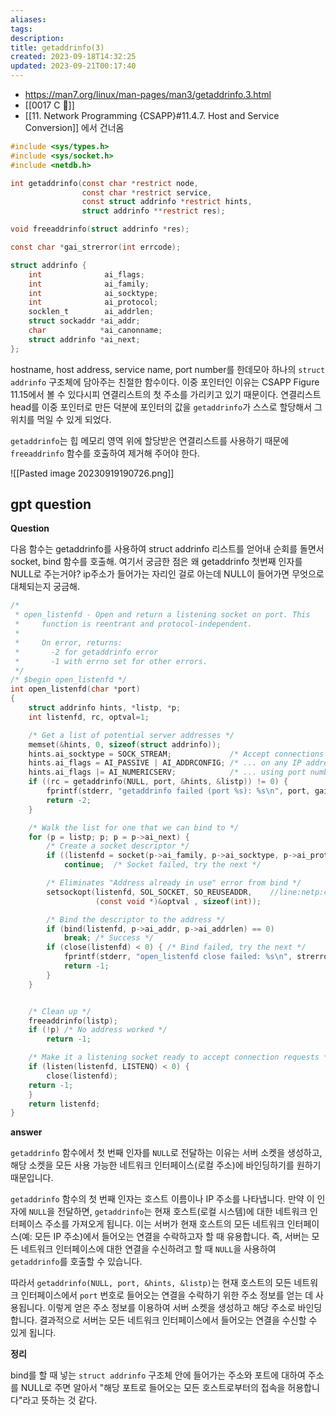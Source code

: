 ```yaml
---
aliases: 
tags: 
description:
title: getaddrinfo(3)
created: 2023-09-18T14:32:25
updated: 2023-09-21T00:17:40
---
```

- <https://man7.org/linux/man-pages/man3/getaddrinfo.3.html>
- [[0017 C 🍎]]
- [[11. Network Programming {CSAPP}#11.4.7. Host and Service Conversion]] 에서 건너옴

```c
#include <sys/types.h>
#include <sys/socket.h>
#include <netdb.h>

int getaddrinfo(const char *restrict node,
			    const char *restrict service,
			    const struct addrinfo *restrict hints,
			    struct addrinfo **restrict res);

void freeaddrinfo(struct addrinfo *res);

const char *gai_strerror(int errcode);
```

```c
struct addrinfo {
	int              ai_flags;
	int              ai_family;
	int              ai_socktype;
	int              ai_protocol;
	socklen_t        ai_addrlen;
	struct sockaddr *ai_addr;
	char            *ai_canonname;
	struct addrinfo *ai_next;
};
```

hostname, host address, service name, port number를 한데모아 하나의 `struct addrinfo` 구조체에 담아주는 친절한 함수이다. 이중 포인터인 이유는 CSAPP Figure 11.15에서 볼 수 있다시피 연결리스트의 첫 주소를 가리키고 있기 때문이다. 연결리스트 head를 이중 포인터로 만든 덕분에 포인터의 값을 `getaddrinfo`가 스스로 할당해서 그 위치를 먹일 수 있게 되었다. 

`getaddrinfo`는 힙 메모리 영역 위에 할당받은 연결리스트를 사용하기 때문에 `freeaddrinfo` 함수를 호출하여 제거해 주어야 한다.

![[Pasted image 20230919190726.png]]

## gpt question

**Question**

다음 함수는 getaddrinfo를 사용하여 struct addrinfo 리스트를 얻어내 순회를 돌면서 socket, bind 함수를 호출해. 여기서 궁금한 점은 왜 getaddrinfo 첫번째 인자를 NULL로 주는거야? ip주소가 들어가는 자리인 걸로 아는데 NULL이 들어가면 무엇으로 대체되는지 궁금해.

```c
/*  
 * open_listenfd - Open and return a listening socket on port. This
 *     function is reentrant and protocol-independent.
 *
 *     On error, returns: 
 *       -2 for getaddrinfo error
 *       -1 with errno set for other errors.
 */
/* $begin open_listenfd */
int open_listenfd(char *port) 
{
    struct addrinfo hints, *listp, *p;
    int listenfd, rc, optval=1;

    /* Get a list of potential server addresses */
    memset(&hints, 0, sizeof(struct addrinfo));
    hints.ai_socktype = SOCK_STREAM;             /* Accept connections */
    hints.ai_flags = AI_PASSIVE | AI_ADDRCONFIG; /* ... on any IP address */
    hints.ai_flags |= AI_NUMERICSERV;            /* ... using port number */
    if ((rc = getaddrinfo(NULL, port, &hints, &listp)) != 0) {
        fprintf(stderr, "getaddrinfo failed (port %s): %s\n", port, gai_strerror(rc));
        return -2;
    }

    /* Walk the list for one that we can bind to */
    for (p = listp; p; p = p->ai_next) {
        /* Create a socket descriptor */
        if ((listenfd = socket(p->ai_family, p->ai_socktype, p->ai_protocol)) < 0) 
            continue;  /* Socket failed, try the next */

        /* Eliminates "Address already in use" error from bind */
        setsockopt(listenfd, SOL_SOCKET, SO_REUSEADDR,    //line:netp:csapp:setsockopt
                   (const void *)&optval , sizeof(int));

        /* Bind the descriptor to the address */
        if (bind(listenfd, p->ai_addr, p->ai_addrlen) == 0)
            break; /* Success */
        if (close(listenfd) < 0) { /* Bind failed, try the next */
            fprintf(stderr, "open_listenfd close failed: %s\n", strerror(errno));
            return -1;
        }
    }


    /* Clean up */
    freeaddrinfo(listp);
    if (!p) /* No address worked */
        return -1;

    /* Make it a listening socket ready to accept connection requests */
    if (listen(listenfd, LISTENQ) < 0) {
        close(listenfd);
	return -1;
    }
    return listenfd;
}
```

**answer**

`getaddrinfo` 함수에서 첫 번째 인자를 `NULL`로 전달하는 이유는 서버 소켓을 생성하고, 해당 소켓을 모든 사용 가능한 네트워크 인터페이스(로컬 주소)에 바인딩하기를 원하기 때문입니다.

`getaddrinfo` 함수의 첫 번째 인자는 호스트 이름이나 IP 주소를 나타냅니다. 만약 이 인자에 `NULL`을 전달하면, `getaddrinfo`는 현재 호스트(로컬 시스템)에 대한 네트워크 인터페이스 주소를 가져오게 됩니다. 이는 서버가 현재 호스트의 모든 네트워크 인터페이스(예: 모든 IP 주소)에서 들어오는 연결을 수락하고자 할 때 유용합니다. 즉, 서버는 모든 네트워크 인터페이스에 대한 연결을 수신하려고 할 때 `NULL`을 사용하여 `getaddrinfo`를 호출할 수 있습니다.

따라서 `getaddrinfo(NULL, port, &hints, &listp)`는 현재 호스트의 모든 네트워크 인터페이스에서 `port` 번호로 들어오는 연결을 수락하기 위한 주소 정보를 얻는 데 사용됩니다. 이렇게 얻은 주소 정보를 이용하여 서버 소켓을 생성하고 해당 주소로 바인딩합니다. 결과적으로 서버는 모든 네트워크 인터페이스에서 들어오는 연결을 수신할 수 있게 됩니다.

**정리**

bind를 할 때 넣는 `struct addrinfo` 구조체 안에 들어가는 주소와 포트에 대하여 주소를 NULL로 주면 알아서 "해당 포트로 들어오는 모든 호스트로부터의 접속을 허용합니다"라고 뜻하는 것 같다.
